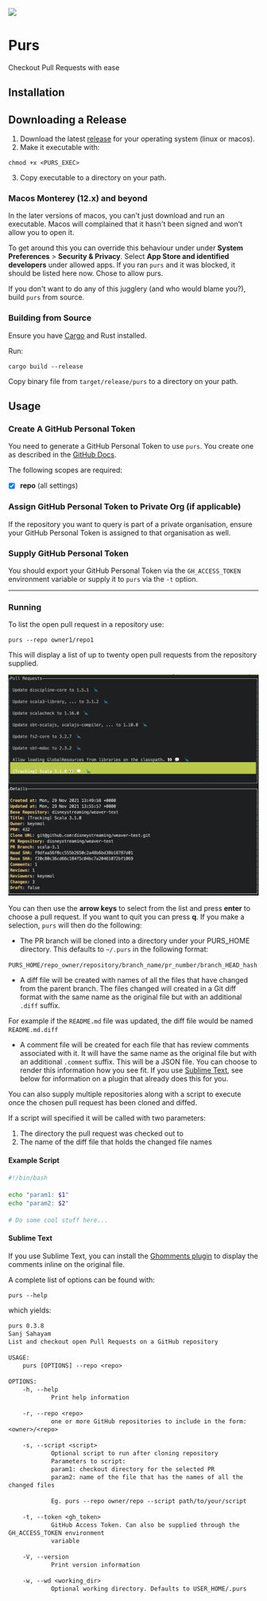 ![](https://img.shields.io/github/v/release/ssanj/purs?display_name=tag)

# Purs

Checkout Pull Requests with ease

## Installation

## Downloading a Release

1. Download the latest [release](https://github.com/ssanj/purs/releases) for your operating system (linux or macos).
2. Make it executable with:

```
chmod +x <PURS_EXEC>
```

3. Copy executable to a directory on your path.

### Macos Monterey (12.x) and beyond

In the later versions of macos, you can't just download and run an executable. Macos will complained that it hasn't been signed and won't allow you to open it.

To get around this you can override this behaviour under under **System Preferences** > **Security & Privacy**. Select **App Store and identified developers** under allowed apps. If you ran `purs` and it was blocked, it should be listed here now. Chose to allow purs.

If you don't want to do any of this jugglery (and who would blame you?), build `purs` from source.

### Building from Source

Ensure you have [Cargo](https://doc.rust-lang.org/cargo/getting-started/installation.html) and Rust installed.

Run:

```
cargo build --release
```

Copy binary file from `target/release/purs` to a directory on your path.

## Usage

### Create A GitHub Personal Token
You need to generate a GitHub Personal Token to use `purs`. You create one as described in the [GitHub Docs](https://docs.github.com/en/enterprise-server@3.5/authentication/keeping-your-account-and-data-secure/creating-a-personal-access-token).

The following scopes are required:

- [x] **repo** (all settings)


### Assign GitHub Personal Token to Private Org (if applicable)

If the repository you want to query is part of a private organisation, ensure your GitHub Personal Token is assigned to that organisation as well.


### Supply GitHub Personal Token

You should export your GitHub Personal Token via the `GH_ACCESS_TOKEN` environment variable or supply it to `purs` via the `-t` option.


<hr/>

### Running

To list the open pull request in a repository use:

```
purs --repo owner1/repo1
```


This will display a list of up to twenty open pull requests from the repository supplied.

![](pr-list.png)

You can then use the **arrow keys** to select from the list and press **enter** to choose a pull request. If you want to quit you can press **q**. If you make a selection, `purs` will then do the following:

- The PR branch will be cloned into a directory under your PURS_HOME directory. This defaults to `~/.purs` in the following format:

`PURS_HOME/repo_owner/repository/branch_name/pr_number/branch_HEAD_hash`

- A diff file will be created with names of all the files that have changed from the parent branch. The files changed will created in a Git diff format with the same name as the original file but with an additional `.diff` suffix.

For example if the `README.md` file was updated, the diff file would be named `README.md.diff`

- A comment file will be created for each file that has review comments associated with it. It will have the same name as the original file but with an additional `.comment` suffix. This will be a JSON file. You can choose to render this information how you see fit. If you use [Sublime Text](https://www.sublimetext.com/), see below for information on a plugin that already does this for you.

You can also supply multiple repositories along with a script to execute once the chosen pull request has been cloned and diffed.

If a script will specified it will be called with two parameters:
1. The directory the pull request was checked out to
1. The name of the diff file that holds the changed file names

#### Example Script

```bash
#!/bin/bash

echo "param1: $1"
echo "param2: $2"

# Do some cool stuff here...
```

#### Sublime Text

If you use Sublime Text, you can install the [Ghomments plugin](https://github.com/ssanj/ghomments) to display the comments inline on the original file.


A complete list of options can be found with:

```
purs --help
```

which yields:

```
purs 0.3.8
Sanj Sahayam
List and checkout open Pull Requests on a GitHub repository

USAGE:
    purs [OPTIONS] --repo <repo>

OPTIONS:
    -h, --help
            Print help information

    -r, --repo <repo>
            one or more GitHub repositories to include in the form: <owner>/<repo>

    -s, --script <script>
            Optional script to run after cloning repository
            Parameters to script:
            param1: checkout directory for the selected PR
            param2: name of the file that has the names of all the changed files

            Eg. purs --repo owner/repo --script path/to/your/script

    -t, --token <gh_token>
            GitHub Access Token. Can also be supplied through the GH_ACCESS_TOKEN environment
            variable

    -V, --version
            Print version information

    -w, --wd <working_dir>
            Optional working directory. Defaults to USER_HOME/.purs
```
